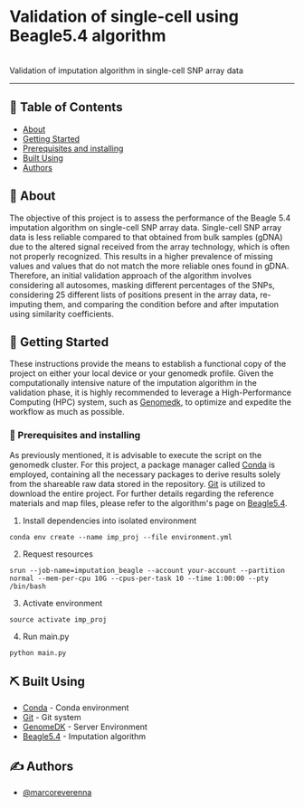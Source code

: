 # Validation of single-cell using Beagle5.4 algorithm

<p align="left"> 
    <br> Validation of imputation algorithm in single-cell SNP array data
</p>

---

## 📝 Table of Contents

- [About](#about)
- [Getting Started](#getting_started)
- [Prerequisites and installing](#prerequisites_and_installing)
- [Built Using](#built_using)
- [Authors](#authors)


## 🧐 About <a name = "about"></a>
The objective of this project is to assess the performance of the Beagle 5.4 imputation algorithm on single-cell SNP array data. Single-cell SNP array data is less reliable compared to that obtained from bulk samples (gDNA) due to the altered signal received from the array technology, which is often not properly recognized. This results in a higher prevalence of missing values and values that do not match the more reliable ones found in gDNA. Therefore, an initial validation approach of the algorithm involves considering all autosomes, masking different percentages of the SNPs, considering 25 different lists of positions present in the array data, re-imputing them, and comparing the condition before and after imputation using similarity coefficients.

## 🏁 Getting Started <a name = "getting_started"></a>
These instructions provide the means to establish a functional copy of the project on either your local device or your genomedk profile. Given the computationally intensive nature of the imputation algorithm in the validation phase, it is highly recommended to leverage a High-Performance Computing (HPC) system, such as [Genomedk](https://genome.au.dk/), to optimize and expedite the workflow as much as possible.

### 🔧 Prerequisites and installing <a name = "prerequisites_and_installing"></a>
As previously mentioned, it is advisable to execute the script on the genomedk cluster. For this project, a package manager called [Conda](https://conda.io/projects/conda/en/latest/user-guide/install/index.html "Conda") is employed, containing all the necessary packages to derive results solely from the shareable raw data stored in the repository. [Git](https://github.com/git-guides/install-git "Git") is utilized to download the entire project. For further details regarding the reference materials and map files, please refer to the algorithm's page on [Beagle5.4](https://faculty.washington.edu/browning/beagle/beagle.html).

1. Install dependencies into isolated environment
```
conda env create --name imp_proj --file environment.yml
```
2. Request resources
```
srun --job-name=imputation_beagle --account your-account --partition normal --mem-per-cpu 10G --cpus-per-task 10 --time 1:00:00 --pty /bin/bash
```
3. Activate environment
```
source activate imp_proj
```
4. Run main.py
```
python main.py
```

## ⛏️ Built Using <a name = "built_using"></a>
- [Conda](https://conda.io/projects/conda/en/latest/user-guide/install/index.html "Conda") - Conda environment
- [Git](https://github.com/git-guides/install-git "Git") - Git system
- [GenomeDK](https://genome.au.dk/) - Server Environment
- [Beagle5.4](https://faculty.washington.edu/browning/beagle/beagle.html) - Imputation algorithm
## ✍️ Authors <a name = "authors"></a>
- [@marcoreverenna](https://github.com/marcoreverenna)
